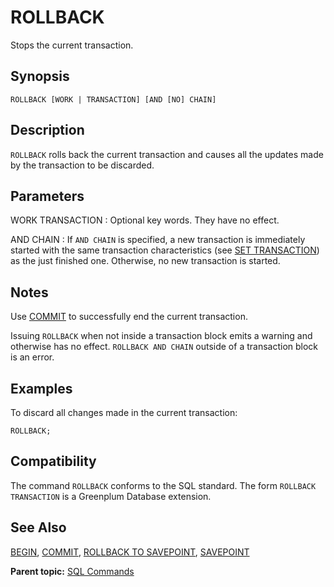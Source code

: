 # ROLLBACK 

Stops the current transaction.

## <a id="section2"></a>Synopsis 

``` {#sql_command_synopsis}
ROLLBACK [WORK | TRANSACTION] [AND [NO] CHAIN]
```

## <a id="section3"></a>Description 

`ROLLBACK` rolls back the current transaction and causes all the updates made by the transaction to be discarded.

## <a id="section4"></a>Parameters 

WORK
TRANSACTION
:   Optional key words. They have no effect.

AND CHAIN
:   If `AND CHAIN` is specified, a new transaction is immediately started with the same transaction characteristics \(see [SET TRANSACTION](SET_TRANSACTION.html)\) as the just finished one. Otherwise, no new transaction is started.

## <a id="section5"></a>Notes 

Use [COMMIT](COMMIT.html) to successfully end the current transaction.

Issuing `ROLLBACK` when not inside a transaction block emits a warning and otherwise has no effect. `ROLLBACK AND CHAIN` outside of a transaction block is an error.

## <a id="section6"></a>Examples 

To discard all changes made in the current transaction:

```
ROLLBACK;
```

## <a id="section7"></a>Compatibility 

The command `ROLLBACK` conforms to the SQL standard. The form `ROLLBACK TRANSACTION` is a Greenplum Database extension.

## <a id="section8"></a>See Also 

[BEGIN](BEGIN.html), [COMMIT](COMMIT.html), [ROLLBACK TO SAVEPOINT](ROLLBACK_TO_SAVEPOINT.html), [SAVEPOINT](SAVEPOINT.html)

**Parent topic:** [SQL Commands](../sql_commands/sql_ref.html)

